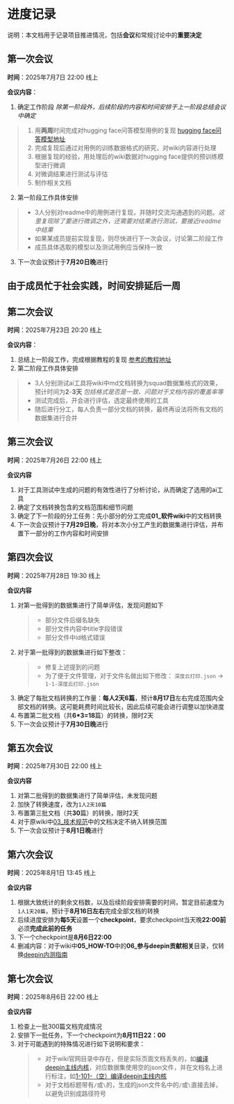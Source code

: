 # 进度记录
说明：本文档用于记录项目推进情况，包括**会议**和常规讨论中的**重要决定**

## 第一次会议
**时间**：2025年7月7日 22:00 线上

**会议内容**：
1. 确定工作阶段 *除第一阶段外，后续阶段的内容和时间安排于上一阶段总结会议中确定*
  >  1. 用**两周**时间完成对hugging face问答模型用例的复现 [hugging face问答模型地址](https://github.com/huggingface/transformers/blob/main/examples/pytorch/question-answering/README.md)
  >  1. 完成复现后通过对用例的训练数据格式的研究，对wiki内容进行处理
  >  1. 根据复现的经验，用处理后的wiki数据对hugging face提供的预训练模型进行微调
  >  1. 对微调结果进行测试与评估
  >  1. 制作相关文档
2. 第一阶段工作具体安排
  > - 3人分别对readme中的用例进行复现，并随时交流沟通遇到的问题。*这里复现除了要进行微调之外，还需要对结果进行测试，要接近readme中结果*
  > - 如果某成员提前实现复现，则尽快进行下一次会议，讨论第二阶段工作
  > - 成员具体选取的模型以及测试用例应当保持一致
3. 下一次会议预计于**7月20日晚**进行

## 由于成员忙于社会实践，时间安排延后一周

## 第二次会议
**时间**：2025年7月23日 20:20 线上

**会议内容**：
1. 总结上一阶段工作，完成根据教程的复现 [参考的教程地址](https://huggingface.co/docs/transformers/main/en/tasks/question_answering)
2. 第二阶段工作具体安排
  > - 3人分别测试ai工具将wiki中md文档转换为squad数据集格式的效果，预计时间为**2**-**3天** *包括格式是否是一致、问题对于文档内容的覆盖率等*
  > - 测试完成后，开会进行评估，选定最终使用的工具
  > - 随后进行分工，每人负责一部分文档的转换，最终再设法将所有文档的数据集进行合并

## 第三次会议
**时间**：2025年7月26日 22:00 线上

**会议内容**
1. 对于工具测试中生成的问题的有效性进行了分析讨论，从而确定了选用的ai工具
2. 确定了文档转换包含的文档范围和细节问题
3. 确定了下一阶段的分工任务：先小部分的分工完成**01_软件wiki**中的文档转换
4. 下一次会议预计于**7月29日晚**，将对本次小分工产生的数据集进行评估，并布置下一部分的工作内容和时间安排

## 第四次会议
**时间**：2025年7月28日 19:30 线上

**会议内容**
1. 对第一批得到的数据集进行了简单评估，发现问题如下
   > - 部分文件后缀名缺失
   > - 部分文件内容中title字段错误
   > - 部分文件中id格式错误
2. 对于第一批得到的数据集进行如下整改：
   > - 修复上述提到的问题
   > - 为了便于文件管理，对于文件名做出如下修改：
   `深度云打印.json` -> `1-1-深度云打印.json`
3. 确定了每批文档转换的工作量：**每人2天6篇**，预计**8月17日**左右完成范围内全部文档的转换。这可能耗费时间比较长，因此后续可能会进行调整以加快进度
4. 布置第二批文档（共**6\*3=18**篇）的转换，限时2天
5. 下一次会议预计于**7月30日晚**进行

## 第五次会议
**时间**：2025年7月30日 22:00 线上

**会议内容**
1. 对第二批得到的数据集进行了简单评估，未发现问题
2. 加快了转换速度，改为`1人2天10篇`
3. 布置第三批文档（共**30**篇）的转换，限时2天
4. 对于原wiki中[03_技术规范](https://github.com/linuxdeepin/wiki.deepin.org/tree/f18af95cba0d1e81a50b429d15427e130d5a71e0/03_%E6%8A%80%E6%9C%AF%E8%A7%84%E8%8C%83)中的文档决定不纳入转换范围
5. 下一次会议预计于**8月1日晚**进行

## 第六次会议
**时间**：2025年8月1日 13:45 线上

**会议内容**
1. 根据大致统计的剩余文档数，以及后续阶段安排需要的时间，暂定目前速度为`1人1天20篇`，预计于**8月16日左右**完成全部文档的转换
2. 后续进度安排为**每5天**设置一个**checkpoint**，要求checkpoint当天晚**22:00前**必须**完成此前的任务**
3. 下一个checkpoint是**8月6日22:00**
4. 删减内容：对于wiki中**05_HOW-TO**中的**06_参与deepin贡献相关**目录，仅转换[deepin内测指南](https://wiki.deepin.org/zh/05_HOW-TO/06_%E5%8F%82%E4%B8%8Edeepin%E8%B4%A1%E7%8C%AE%E7%9B%B8%E5%85%B3/deepin%E5%86%85%E6%B5%8B%E6%8C%87%E5%8D%97)

## 第七次会议
**时间**：2025年8月6日 22:00 线上

**会议内容**
1. 检查上一批300篇文档完成情况
2. 安排下一批任务，下一个checkpoint为**8月11日22：00**
3. 对于可能遇到的特殊情况进行如下说明和要求：
   > - 对于wiki官网目录中存在，但是实际页面文档丢失的，如[编译deepin主线内核](https://wiki.deepin.org/zh/01_%E8%BD%AF%E4%BB%B6wiki/03_linux%E5%86%85%E6%A0%B8/%E7%BC%96%E8%AF%91deepin%E4%B8%BB%E7%BA%BF%E5%86%85%E6%A0%B8)，对应数据集使用空的json文件，并在文档名上进行标注，如[1-101-（空）编译deepin主线内核](数据集/生成的数据集/01_软件wiki/1-101-（空）编译deepin主线内核.json)
   > - 对于文档标题带有`/`或`\`的，生成的json文件名中的`/`或`\`直接去掉，以避免识别成路径符号
